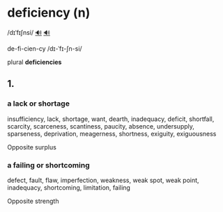# deficiency (n)

/dɪˈfɪʃnsi/ [🔊](https://www.oxfordlearnersdictionaries.com/media/english/uk_pron/d/def/defic/deficiency__gb_1.mp3) [🔊](https://www.oxfordlearnersdictionaries.com/media/english/us_pron/d/def/defic/deficiency__us_1.mp3)

de-fi-cien-cy /dɪ-ˈfɪ-ʃn-si/

plural **deficiencies**

## 1.

### a lack or shortage

insufficiency, lack, shortage, want, dearth, inadequacy, deficit, shortfall, scarcity, scarceness, scantiness, paucity, absence, undersupply, sparseness, deprivation, meagerness, shortness, exiguity, exiguousness

Opposite surplus

### a failing or shortcoming

defect, fault, flaw, imperfection, weakness, weak spot, weak point, inadequacy, shortcoming, limitation, failing

Opposite strength